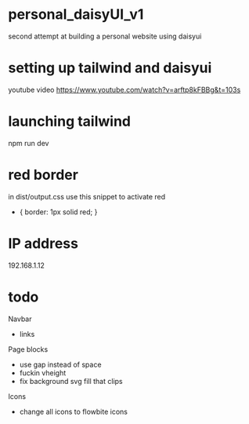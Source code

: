 # personal_daisyUI_v1
 second attempt at building a personal website using daisyui


# setting up tailwind and daisyui
youtube video https://www.youtube.com/watch?v=arftp8kFBBg&t=103s


# launching tailwind
npm run dev

# red border
in dist/output.css use this snippet to activate red

* {
  border: 1px solid red;
}

# IP address
192.168.1.12

# todo
Navbar
  - links

Page blocks
  - use gap instead of space
  - fuckin vheight
  - fix background svg fill that clips

Icons
  - change all icons to flowbite icons